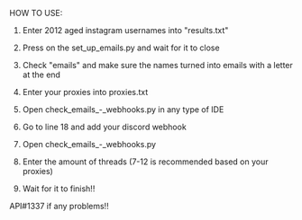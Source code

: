 HOW TO USE:

1. Enter 2012 aged instagram usernames into "results.txt"

2. Press on the set_up_emails.py and wait for it to close

3. Check "emails" and make sure the names turned into emails with a letter at the end

4. Enter your proxies into proxies.txt

5. Open check_emails_-_webhooks.py in any type of IDE

6. Go to line 18 and add your discord webhook

7. Open check_emails_-_webhooks.py

8. Enter the amount of threads (7-12 is recommended based on your proxies)

9. Wait for it to finish!!

API#1337 if any problems!!
